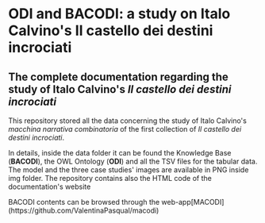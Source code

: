# ODI and BACODI: a study on Italo Calvino's Il castello dei destini incrociati
## The complete documentation regarding the study of Italo Calvino's <i>Il castello dei destini incrociati</i>
<p>This repository stored all the data concerning the study of Italo Calvino's <i>macchina narrativa combinatoria</i> of the first collection of <i>Il castello dei destini incrociati</i>.</p>
<p>In details, inside the data folder it can be found the Knowledge Base (<b>BACODI</b>), the OWL Ontology (<b>ODI</b>) and all the TSV files for the tabular data. The model and the three case studies' images are available in PNG inside img folder. The repository contains also the HTML code of the documentation's website</p>
<p>BACODI contents can be browsed through the web-app[MACODI](https://github.com/ValentinaPasqual/macodi)</p>
